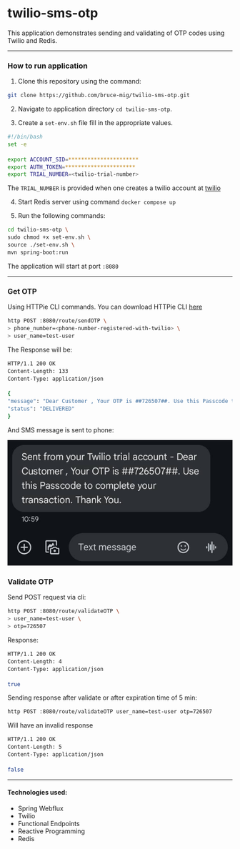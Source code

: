# twilio-sms-otp

This application demonstrates sending and validating of OTP codes using Twilio and Redis.

---

### How to run application

1. Clone this repository using the command:

```bash
git clone https://github.com/bruce-mig/twilio-sms-otp.git
```

2. Navigate to application directory `cd twilio-sms-otp`.

3. Create a `set-env.sh` file fill in the appropriate values.

```bash
#!/bin/bash
set -e

export ACCOUNT_SID=**********************
export AUTH_TOKEN=**********************
export TRIAL_NUMBER=<twilio-trial-number>
```

   The `TRIAL_NUMBER` is provided when one creates a twilio account at [twilio](https://www.twilio.com/en-us)

4. Start Redis server using command `docker compose up`

5. Run the following commands:

```bash
cd twilio-sms-otp \
sudo chmod +x set-env.sh \
source ./set-env.sh \
mvn spring-boot:run
```
The application will start at port `:8080`

---

### Get OTP

Using HTTPie CLI commands. You can download HTTPie CLI [here](https://httpie.io/cli)

```bash
http POST :8080/route/sendOTP \
> phone_number=<phone-number-registered-with-twilio> \
> user_name=test-user
```

The Response will be:

```bash
HTTP/1.1 200 OK
Content-Length: 133
Content-Type: application/json

{
"message": "Dear Customer , Your OTP is ##726507##. Use this Passcode to complete your transaction. Thank You. Your OTP Expires in 5 minutes",
"status": "DELIVERED"
}
```

And SMS message is sent to phone:

![sms-message](src/main/resources/static/sms-message.jpeg)

### Validate OTP

Send POST request via cli:

```bash
http POST :8080/route/validateOTP \
> user_name=test-user \
> otp=726507
```

Response:

```bash
HTTP/1.1 200 OK
Content-Length: 4
Content-Type: application/json

true

```

Sending response after validate or after expiration time of 5 min: 

```bash
http POST :8080/route/validateOTP user_name=test-user otp=726507
```

Will have an invalid response

```bash
HTTP/1.1 200 OK
Content-Length: 5
Content-Type: application/json

false
```

---

#### Technologies used:

- Spring Webflux
- Twilio
- Functional Endpoints
- Reactive Programming
- Redis